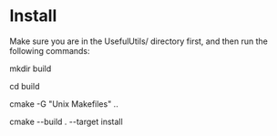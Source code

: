 # Install 
Make sure you are in the UsefulUtils/ directory first, and then run the
following commands:

mkdir build

cd build

cmake -G "Unix Makefiles" ..

cmake --build . --target install